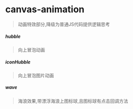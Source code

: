 # canvas-animation
> 动画特效部分,降级为普通JS代码提供逻辑思考  

##### hubble
> 向上冒泡动画

##### iconHubble
> 向上冒泡图片动画

##### wave
> 海浪效果,带漂浮海浪上图标球,且图标球有点击回调方法
